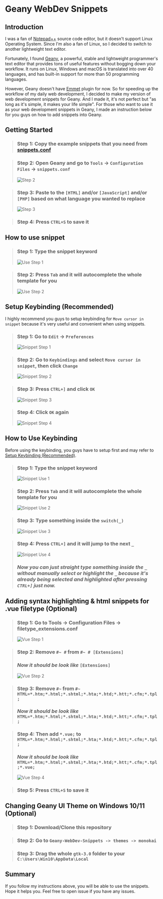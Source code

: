# Geany WebDev Snippets

## Introduction

I was a fan of [Notepad++](https://notepad-plus-plus.org/) source code editor, but it doesn't support Linux Operating System. Since I'm also a fan of Linux, so I decided to switch to another lightweight text editor. 

Fortunately, I found [Geany](https://www.geany.org/), a powerful, stable and lightweight programmer's text editor that provides tons of useful features without bogging down your workflow. It runs on Linux, Windows and macOS is translated into over 40 languages, and has built-in support for more than 50 programming languages.

However, Geany doesn't have [Emmet](https://emmet.io/) plugin for now. So for speeding up the workflow of my daily web development, I decided to make my version of web development snippets for Geany. And I made it, it's not perfect but "as long as it's simple, it makes your life simple". For those who want to use it as your web development snippets in Geany, I made an instruction below for you guys on how to add snippets into Geany.

## Getting Started

> ### Step 1: Copy the example snippets that you need from [snippets.conf](https://github.com/zhaolinlau/Geany-WebDev-Snippets/blob/main/snippets.conf)

> ### Step 2: Open Geany and go to `Tools` -> `Configuration Files` -> `snippets.conf`
>
> ![Step 2](./img/Step_2.png)

> ### Step 3: Paste to the `[HTML]` and/or `[JavaScript]` and/or `[PHP]` based on what language you wanted to replace
>
> ![Step 3](./img/Step_3.png)

> ### Step 4: Press `CTRL+S` to save it

## How to use snippet

> ### Step 1: Type the snippet keyword
>
>  ![Use Step 1](./img/Use_Step_1.png)

> ### Step 2: Press `Tab` and it will autocomplete the whole template for you
>
> ![Use Step 2](./img/Use_Step_2.png)

## Setup Keybinding (Recommended)

I highly recommend you guys to setup keybinding for `Move cursor in snippet` because it's very useful and convenient when using snippets.

> ### Step 1: Go to `Edit` -> `Preferences`
>
> ![Snippet Step 1](./img/Snippet_Step_1.png)

> ### Step 2: Go to `Keybindings` and select `Move cursor in snippet`, then click `Change`
>
> ![Snippet Step 2](./img/Snippet_Step_2.png)

> ### Step 3: Press `CTRL+]` and click `OK`
>
> ![Snippet Step 3](./img/Snippet_Step_3.png)

> ### Step 4: Click `OK` again
>
> ![Snippet Step 4](./img/Snippet_Step_4.png)

## How to Use Keybinding

Before using the keybinding, you guys have to setup first and may refer to [Setup Keybinding (Recommended)](#setup-keybinding-recommended).

> ### Step 1: Type the snippet keyword
>
>  ![Snippet Use 1](./img/Snippet_Use_1.png)

> ### Step 2: Press `Tab` and it will autocomplete the whole template for you
>
> ![Snippet Use 2](./img/Snippet_Use_2.png)

> ### Step 3: Type something inside the `switch(_)`
>
> ![Snippet Use 3](./img/Snippet_Use_3.png)

> ### Step 4: Press `CTRL+]` and it will jump to the next `_` 
>
> ![Snippet Use 4](./img/Snippet_Use_4.png)
>
> ### *Now you can just straight type something inside the `_` without manually select or highlight the `_` because it's already being selected and highlighted after pressing `CTRL+]` just now.*

## Adding syntax highlighting & html snippets for .vue filetype (Optional)

> ### Step 1: Go to Tools -> Configuration Files -> filetype_extensions.conf
>
> ![Vue Step 1](./img/Vue_Step_1.png)

> ### Step 2: Remove `#~ #` from `#~ # [Extensions]`
>
> ### *Now it should be look like* `[Extensions]`
>
> ![Vue Step 2](./img/Vue_Step_2.png)

> ### Step 3: Remove `#~` from `#~ HTML=*.htm;*.html;*.shtml;*.hta;*.htd;*.htt;*.cfm;*.tpl;`
>
> ### *Now it should be look like* `HTML=*.htm;*.html;*.shtml;*.hta;*.htd;*.htt;*.cfm;*.tpl;`

> ### Step 4: Then add `*.vue;` to `HTML=*.htm;*.html;*.shtml;*.hta;*.htd;*.htt;*.cfm;*.tpl;`
>
> ### *Now it should be look like* `HTML=*.htm;*.html;*.shtml;*.hta;*.htd;*.htt;*.cfm;*.tpl;*.vue;`
> 
> ![Vue Step 4](./img/Vue_Step_4.png)

> ### Step 5: Press `CTRL+S` to save it

## Changing Geany UI Theme on Windows 10/11 (Optional)

> ### Step 1: Download/Clone this repository

> ### Step 2: Go to `Geany-WebDev-Snippets -> themes -> monokai`

> ### Step 3: Drag the whole `gtk-3.0` folder to your `C:\Users\Win10\AppData\Local`

## Summary

If you follow my instructions above, you will be able to use the snippets. Hope it helps you. Feel free to open issue if you have any issues. 
